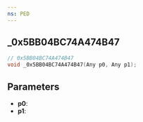 ```yaml
---
ns: PED
---
```

## _0x5BB04BC74A474B47

```c
// 0x5BB04BC74A474B47
void _0x5BB04BC74A474B47(Any p0, Any p1);
```

## Parameters
* **p0**:
* **p1**:
